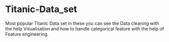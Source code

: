 # Titanic-Data_set
Most popular Titanic Data set in these you can see the Data cleaning with the help Visualisation and how to handle categorical feature with the help of Feature engineering.
